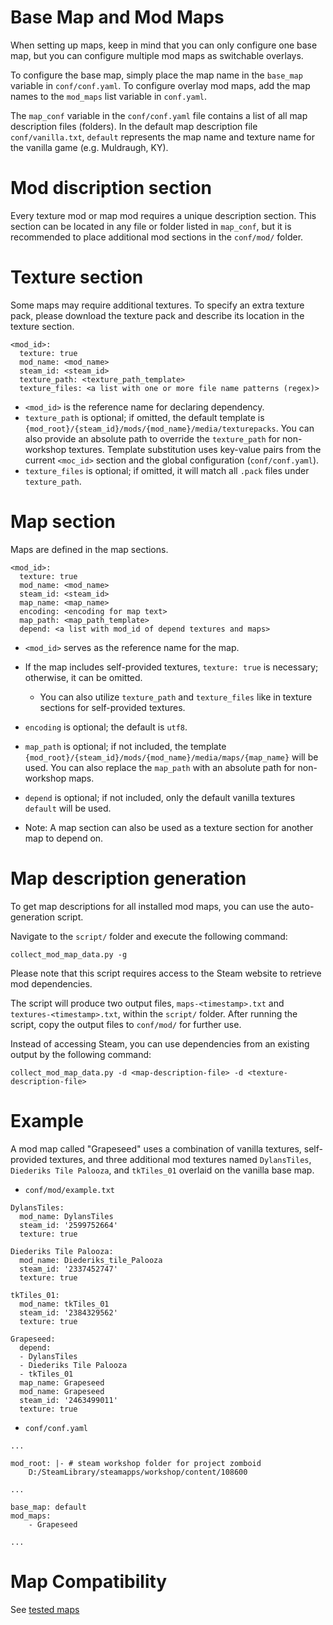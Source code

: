 
# Base Map and Mod Maps
When setting up maps, keep in mind that you can only configure one base map, but you can configure multiple mod maps as switchable overlays.

To configure the base map, simply place the map name in the `base_map` variable in `conf/conf.yaml`.
To configure overlay mod maps, add the map names to the `mod_maps` list variable in `conf.yaml`.

The `map_conf` variable in the `conf/conf.yaml` file contains a list of all map description files (folders).
In the default map description file `conf/vanilla.txt`, `default` represents the map name and texture name for the vanilla game (e.g. Muldraugh, KY).

# Mod discription section
Every texture mod or map mod requires a unique description section. This section can be located in any file or folder listed in `map_conf`, but it is recommended to place additional mod sections in the `conf/mod/` folder.

# Texture section
Some maps may require additional textures. To specify an extra texture pack, please download the texture pack and describe its location in the texture section.

```
<mod_id>:
  texture: true
  mod_name: <mod_name>
  steam_id: <steam_id>
  texture_path: <texture_path_template>
  texture_files: <a list with one or more file name patterns (regex)>
```

- `<mod_id>` is the reference name for declaring dependency.
- `texture_path` is optional; if omitted, the default template is `{mod_root}/{steam_id}/mods/{mod_name}/media/texturepacks`. You can also provide an absolute path to override the `texture_path` for non-workshop textures. Template substitution uses key-value pairs from the current `<moc_id>` section and the global configuration (`conf/conf.yaml`).
- `texture_files` is optional; if omitted, it will match all `.pack` files under `texture_path`.

# Map section
Maps are defined in the map sections.

```
<mod_id>:
  texture: true
  mod_name: <mod_name>
  steam_id: <steam_id>
  map_name: <map_name>
  encoding: <encoding for map text>
  map_path: <map_path_template>
  depend: <a list with mod_id of depend textures and maps>
```

- `<mod_id>` serves as the reference name for the map.
- If the map includes self-provided textures, `texture: true` is necessary; otherwise, it can be omitted.
    - You can also utilize `texture_path` and `texture_files` like in texture sections for self-provided textures.
- `encoding` is optional; the default is `utf8`.
- `map_path`  is optional; if not included, the template `{mod_root}/{steam_id}/mods/{mod_name}/media/maps/{map_name}` will be used. You can also replace the `map_path` with an absolute path for non-workshop maps.
- `depend` is optional; if not included, only the default vanilla textures `default` will be used.

- Note: A map section can also be used as a texture section for another map to depend on.

# Map description generation
To get map descriptions for all installed mod maps, you can use the auto-generation script.

Navigate to the `script/` folder and execute the following command:
```
collect_mod_map_data.py -g
```
Please note that this script requires access to the Steam website to retrieve mod dependencies.

The script will produce two output files, `maps-<timestamp>.txt` and `textures-<timestamp>.txt`, within the `script/` folder. After running the script, copy the output files to `conf/mod/` for further use.

Instead of accessing Steam, you can use dependencies from an existing output by the following command:
```
collect_mod_map_data.py -d <map-description-file> -d <texture-description-file>
```

# Example
A mod map called "Grapeseed" uses a combination of vanilla textures, self-provided textures, and three additional mod textures named `DylansTiles`, `Diederiks Tile Palooza`, and `tkTiles_01` overlaid on the vanilla base map.

- `conf/mod/example.txt`
```
DylansTiles:
  mod_name: DylansTiles
  steam_id: '2599752664'
  texture: true

Diederiks Tile Palooza:
  mod_name: Diederiks_tile_Palooza
  steam_id: '2337452747'
  texture: true

tkTiles_01:
  mod_name: tkTiles_01
  steam_id: '2384329562'
  texture: true

Grapeseed:
  depend:
  - DylansTiles
  - Diederiks Tile Palooza
  - tkTiles_01
  map_name: Grapeseed
  mod_name: Grapeseed
  steam_id: '2463499011'
  texture: true

```
- `conf/conf.yaml`
```
...

mod_root: |- # steam workshop folder for project zomboid
    D:/SteamLibrary/steamapps/workshop/content/108600

...

base_map: default
mod_maps:
    - Grapeseed

...
```

# Map Compatibility
See [tested maps](./tested_maps.md)

